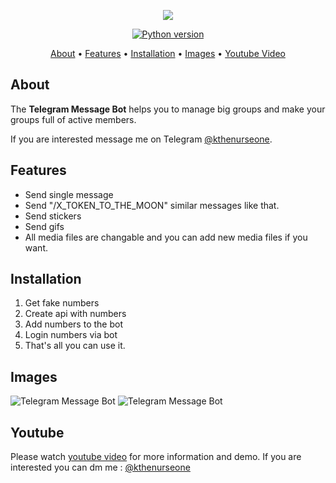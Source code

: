 <p align="center"><a href="https://youtu.be/5GEjW13YeUI" target="_blank"><img src="https://github.com/kthenurseone/telegram-message-bot/blob/main/video_kapak.png?raw=true"></a></p>

<p align="center">
    <a href="https://www.python.org/downloads/release/python-380/"><img src="https://img.shields.io/badge/python-3.8-blue.svg?style=plastic" alt="Python version"></a>
</p>

<p align="center">
  <a href="#about">About</a>
  •
  <a href="#features">Features</a>
  •
  <a href="#installation">Installation</a>
  •
  <a href="#images">Images</a>
  •
  <a href="#youtube">Youtube Video</a>
</p>

## About
The **Telegram Message Bot** helps you to manage big groups and make your groups full of active members.

If you are interested message me on Telegram [@kthenurseone](https://t.me/kthenurseone). 

## Features
- Send single message
- Send "/X_TOKEN_TO_THE_MOON" similar messages like that.
- Send stickers
- Send gifs
- All media files are changable and you can add new media files if you want.



## Installation
1) Get fake numbers
2) Create api with numbers
3) Add numbers to the bot
4) Login numbers via bot
5) That's all you can use it.


## Images
![Telegram Message Bot](https://github.com/kthenurseone/telegram-message-bot/blob/main/1.png?raw=true)
![Telegram Message Bot](https://github.com/kthenurseone/telegram-message-bot/blob/main/2.png?raw=true)



## Youtube
Please watch [youtube video](https://youtu.be/5GEjW13YeUI) for more information and demo. If you are interested you can dm me : [@kthenurseone](https://t.me/kthenurseone)
